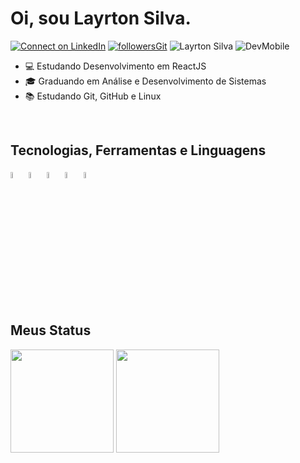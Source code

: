 # Oi, sou Layrton Silva.

[![Connect on LinkedIn](https://img.shields.io/badge/--linkedin?label=LinkedIn&logo=LinkedIn&style=social)](https://www.linkedin.com/in/layrtonz/)
[![followersGit](https://img.shields.io/github/followers/layrtonz?style=social)](https://github.com/layrtonz)
<img src="https://komarev.com/ghpvc/?username=layrtonz&label=Visitantes&color=0e75b6&style=social" alt="Layrton Silva" />
![DevMobile](https://img.shields.io/badge/Desenvolvedor-React-blue)


- 💻 Estudando Desenvolvimento em ReactJS
- :mortar_board: Graduando em Análise e Desenvolvimento de Sistemas
- 📚 Estudando Git, GitHub e Linux

<br/>
 
## Tecnologias, Ferramentas e Linguagens

<div style="display: inline_block">
 <img width="5%" src="https://www.vectorlogo.zone/logos/visualstudio_code/visualstudio_code-icon.svg">
 <img width="5%" src="https://www.vectorlogo.zone/logos/w3_html5/w3_html5-icon.svg">
 <img width="5%" src="https://www.vectorlogo.zone/logos/w3_css/w3_css-icon.svg">
 <img width="5%" src="https://www.vectorlogo.zone/logos/javascript/javascript-icon.svg">
 <img width="5%" src="https://www.vectorlogo.zone/logos/reactjs/reactjs-icon.svg">
</div><br/>

## Meus Status
<div align="left">
<img height="165em" src="https://github-readme-stats.vercel.app/api/top-langs/?username=layrtonz&exclude_repo=KNN-Image-Classification&show_icons=true&hide_border=true&layout=compact&langs_count=8&theme=dark"/>	
<img height="165em" src="https://github-readme-stats.vercel.app/api?username=layrtonz&show_icons=true&hide_border=true&count_private=true&include_all_commits=true&theme=dark" />
</div><br>

